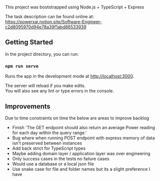 

This project was bootstrapped using Node.js + TypeScript + Express

The task description can be found online at: https://powerxai.notion.site/Software-Engineer-c2d8095970d94e78a39f1abd86533939

## Getting Started

In the project directory, you can run:

### `npm run serve`

Runs the app in the development mode at [http://localhost:3000](http://localhost:3000).

The server will reload if you make edits.<br />
You will also see any lint or type errors in the console.

## Improvements

Due to time constraints on time the below are areas to improve backlog

- Finish 'The GET endpoint should also return an average Power reading for each day within the query range.'
- Bug where when running POST endpoint with express memory of data isn't preserved between instances
- Add back strict for TypeScript types
- Maybe adding domain layer / application layer was over engineering
- Only success cases in the tests no failure cases
- Would use a database or a local json file
- Use snake case for file and folder names but its a slight preference I have
